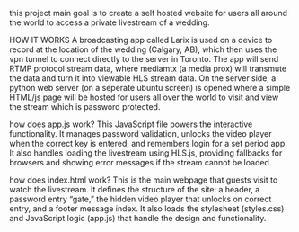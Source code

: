 this project main goal is to create a self hosted website for users all around the world to access a private livestream of a wedding. 


HOW IT WORKS
A broadcasting app called Larix is used on a device to record at the location of the wedding (Calgary, AB), which then uses the vpn tunnel to connect directly to the server in Toronto. The app will send RTMP protocol stream data, where mediamtx (a media prox) will transmute the data and turn it into viewable HLS stream data. On the server side, a python web server (on a seperate ubuntu screen) is opened where a simple HTML/js page will be hosted for users all over the world to visit and view the stream which is password protected.

how does app.js work?
This JavaScript file powers the interactive functionality. It manages password validation, unlocks the video player when the correct key is entered, and remembers login for a set period app. It also handles loading the livestream using HLS.js, providing fallbacks for browsers and showing error messages if the stream cannot be loaded.

how does index.html work?
This is the main webpage that guests visit to watch the livestream. It defines the structure of the site: a header, a password entry “gate,” the hidden video player that unlocks on correct entry, and a footer message index. It also loads the stylesheet (styles.css) and JavaScript logic (app.js) that handle the design and functionality.

